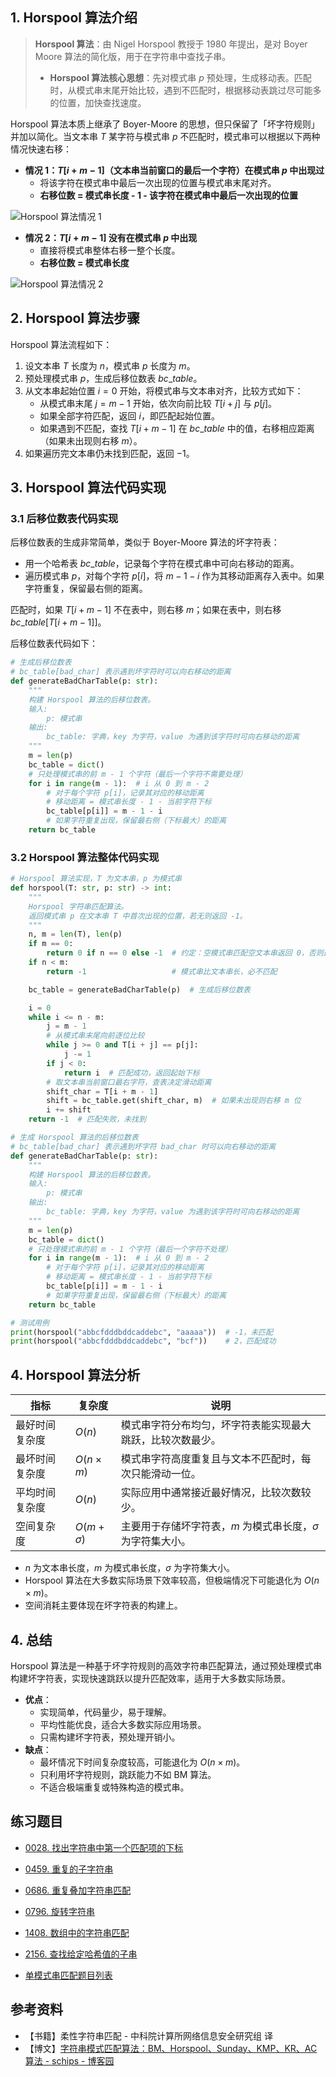 ## 1. Horspool 算法介绍

> **Horspool 算法**：由 Nigel Horspool 教授于 1980 年提出，是对 Boyer Moore 算法的简化版，用于在字符串中查找子串。
>
> - **Horspool 算法核心思想**：先对模式串 $p$ 预处理，生成移动表。匹配时，从模式串末尾开始比较，遇到不匹配时，根据移动表跳过尽可能多的位置，加快查找速度。

Horspool 算法本质上继承了 Boyer-Moore 的思想，但只保留了「坏字符规则」并加以简化。当文本串 $T$ 某字符与模式串 $p$ 不匹配时，模式串可以根据以下两种情况快速右移：

- **情况 1：$T[i + m - 1]$（文本串当前窗口的最后一个字符）在模式串 $p$ 中出现过**
   - 将该字符在模式串中最后一次出现的位置与模式串末尾对齐。
   - **右移位数 = 模式串长度 - 1 - 该字符在模式串中最后一次出现的位置**

![Horspool 算法情况 1](https://qcdn.itcharge.cn/images/20240511165106.png)

- **情况 2：$T[i + m - 1]$ 没有在模式串 $p$ 中出现**
   - 直接将模式串整体右移一整个长度。
   - **右移位数 = 模式串长度**

![Horspool 算法情况 2](https://qcdn.itcharge.cn/images/20240511165122.png)

## 2. Horspool 算法步骤

Horspool 算法流程如下：

1. 设文本串 $T$ 长度为 $n$，模式串 $p$ 长度为 $m$。
2. 预处理模式串 $p$，生成后移位数表 $bc\_table$。
3. 从文本串起始位置 $i = 0$ 开始，将模式串与文本串对齐，比较方式如下：
   - 从模式串末尾 $j = m - 1$ 开始，依次向前比较 $T[i + j]$ 与 $p[j]$。
   - 如果全部字符匹配，返回 $i$，即匹配起始位置。
   - 如果遇到不匹配，查找 $T[i + m - 1]$ 在 $bc\_table$ 中的值，右移相应距离（如果未出现则右移 $m$）。
4. 如果遍历完文本串仍未找到匹配，返回 $-1$。

## 3. Horspool 算法代码实现

### 3.1 后移位数表代码实现

后移位数表的生成非常简单，类似于 Boyer-Moore 算法的坏字符表：

- 用一个哈希表 $bc\_table$，记录每个字符在模式串中可向右移动的距离。
- 遍历模式串 $p$，对每个字符 $p[i]$，将 $m - 1 - i$ 作为其移动距离存入表中。如果字符重复，保留最右侧的距离。

匹配时，如果 $T[i + m - 1]$ 不在表中，则右移 $m$；如果在表中，则右移 $bc\_table[T[i + m - 1]]$。

后移位数表代码如下：

```python
# 生成后移位数表
# bc_table[bad_char] 表示遇到坏字符时可以向右移动的距离
def generateBadCharTable(p: str):
    """
    构建 Horspool 算法的后移位数表。
    输入:
        p: 模式串
    输出:
        bc_table: 字典，key 为字符，value 为遇到该字符时可向右移动的距离
    """
    m = len(p)
    bc_table = dict()
    # 只处理模式串的前 m - 1 个字符（最后一个字符不需要处理）
    for i in range(m - 1):  # i 从 0 到 m - 2
        # 对于每个字符 p[i]，记录其对应的移动距离
        # 移动距离 = 模式串长度 - 1 - 当前字符下标
        bc_table[p[i]] = m - 1 - i
        # 如果字符重复出现，保留最右侧（下标最大）的距离
    return bc_table
```

### 3.2 Horspool 算法整体代码实现

```python
# Horspool 算法实现，T 为文本串，p 为模式串
def horspool(T: str, p: str) -> int:
    """
    Horspool 字符串匹配算法。
    返回模式串 p 在文本串 T 中首次出现的位置，若无则返回 -1。
    """
    n, m = len(T), len(p)
    if m == 0:
        return 0 if n == 0 else -1  # 约定：空模式串匹配空文本串返回 0，否则返回 -1
    if n < m:
        return -1                   # 模式串比文本串长，必不匹配

    bc_table = generateBadCharTable(p)  # 生成后移位数表

    i = 0
    while i <= n - m:
        j = m - 1
        # 从模式串末尾向前逐位比较
        while j >= 0 and T[i + j] == p[j]:
            j -= 1
        if j < 0:
            return i  # 匹配成功，返回起始下标
        # 取文本串当前窗口最右字符，查表决定滑动距离
        shift_char = T[i + m - 1]
        shift = bc_table.get(shift_char, m)  # 如果未出现则右移 m 位
        i += shift
    return -1  # 匹配失败，未找到

# 生成 Horspool 算法的后移位数表
# bc_table[bad_char] 表示遇到坏字符 bad_char 时可以向右移动的距离
def generateBadCharTable(p: str):
    """
    构建 Horspool 算法的后移位数表。
    输入:
        p: 模式串
    输出:
        bc_table: 字典，key 为字符，value 为遇到该字符时可向右移动的距离
    """
    m = len(p)
    bc_table = dict()
    # 只处理模式串的前 m - 1 个字符（最后一个字符不处理）
    for i in range(m - 1):  # i 从 0 到 m - 2
        # 对于每个字符 p[i]，记录其对应的移动距离
        # 移动距离 = 模式串长度 - 1 - 当前字符下标
        bc_table[p[i]] = m - 1 - i
        # 如果字符重复出现，保留最右侧（下标最大）的距离
    return bc_table

# 测试用例
print(horspool("abbcfdddbddcaddebc", "aaaaa"))  # -1，未匹配
print(horspool("abbcfdddbddcaddebc", "bcf"))    # 2，匹配成功
```

## 4. Horspool 算法分析

| 指标         | 复杂度           | 说明                                                         |
| ------------ | ---------------- | ------------------------------------------------------------ |
| 最好时间复杂度   | $O(n)$           | 模式串字符分布均匀，坏字符表能实现最大跳跃，比较次数最少。         |
| 最坏时间复杂度   | $O(n \times m)$  | 模式串字符高度重复且与文本不匹配时，每次只能滑动一位。             |
| 平均时间复杂度   | $O(n)$           | 实际应用中通常接近最好情况，比较次数较少。                       |
| 空间复杂度     | $O(m + \sigma)$   | 主要用于存储坏字符表，$m$ 为模式串长度，$\sigma$ 为字符集大小。    |

- $n$ 为文本串长度，$m$ 为模式串长度，$\sigma$ 为字符集大小。
- Horspool 算法在大多数实际场景下效率较高，但极端情况下可能退化为 $O(n \times m)$。
- 空间消耗主要体现在坏字符表的构建上。

## 4. 总结

Horspool 算法是一种基于坏字符规则的高效字符串匹配算法，通过预处理模式串构建坏字符表，实现快速跳跃以提升匹配效率，适用于大多数实际场景。

- **优点**：
   - 实现简单，代码量少，易于理解。
   - 平均性能优良，适合大多数实际应用场景。
   - 只需构建坏字符表，预处理开销小。
- **缺点**：
   - 最坏情况下时间复杂度较高，可能退化为 $O(n \times m)$。
   - 只利用坏字符规则，跳跃能力不如 BM 算法。
   - 不适合极端重复或特殊构造的模式串。

## 练习题目

- [0028. 找出字符串中第一个匹配项的下标](https://github.com/ITCharge/AlgoNote/tree/main/docs/solutions/0001-0099/find-the-index-of-the-first-occurrence-in-a-string.md)
- [0459. 重复的子字符串](https://github.com/ITCharge/AlgoNote/tree/main/docs/solutions/0400-0499/repeated-substring-pattern.md)
- [0686. 重复叠加字符串匹配](https://github.com/ITCharge/AlgoNote/tree/main/docs/solutions/0600-0699/repeated-string-match.md)
- [0796. 旋转字符串](https://github.com/ITCharge/AlgoNote/tree/main/docs/solutions/0700-0799/rotate-string.md)
- [1408. 数组中的字符串匹配](https://github.com/ITCharge/AlgoNote/tree/main/docs/solutions/1400-1499/string-matching-in-an-array.md)
- [2156. 查找给定哈希值的子串](https://github.com/ITCharge/AlgoNote/tree/main/docs/solutions/2100-2199/find-substring-with-given-hash-value.md)

- [单模式串匹配题目列表](https://github.com/ITCharge/AlgoNote/tree/main/docs/00_preface/00_06_categories_list.md#%E5%8D%95%E6%A8%A1%E5%BC%8F%E4%B8%B2%E5%8C%B9%E9%85%8D%E9%A2%98%E7%9B%AE)

## 参考资料

- 【书籍】柔性字符串匹配 - 中科院计算所网络信息安全研究组 译
- 【博文】[字符串模式匹配算法：BM、Horspool、Sunday、KMP、KR、AC算法 - schips - 博客园](https://www.cnblogs.com/schips/p/11098041.html)


